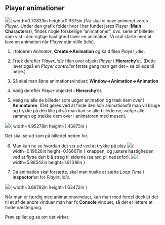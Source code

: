 ## Player animationer

![](media/image36.png){ width=0.70833in height=0.9375in }Nu skal vi have animeret vores
*Player*. Under den grafik folder hvor I har fundet jeres Player (**Main
Characters/**), findes nogle forskellige ”animationer”, dvs. serie af
billeder som vist i den rigtige hastighed laver en animation. Vi skal
starte med at lave en animation når *Player* står stille (idle).

1.  I folderen *Animator*, **Create-\>Animation** og kald filen
    *Player_idle*.

2.  Træk derefter *Player_idle* filen over objekt *Player* i
    **Hierarchy**’et. (Dette laver også en *Player controller* første
    gang man gør det – se billede til højre.)

3.  Så skal man åbne animationsvinduet:
    **Window-\>Animation-\>Animation**.

4.  Vælg derefter *Player* objektet i **Hierarchy**’et.

5.  Vælg nu alle de billeder som udgør animation og træk dem over i
    **Animatoren**. (Det gøres ved at finde den *Idle* animationsfil man
    vil bruge og trykke på den lille pil så man kan se alle billederne,
    vælge alle sammen og trække dem over i animatoren med musen).

![](media/image37.png){ width=4.95278in height=1.46875in }

Det skal se ud som på billedet neden for.

6.  Man kan nu se hvordan det ser ud ved at trykke på play
    ![](media/image38.png){ width=0.19028in height=0.16667in } knappen, og justere
    hastigheden ved at flytte den blå streg til siderne (se rød pil
    nedenfor).
    ![](media/image39.png){ width=5.88542in height=1.81319in }

7.  Da animation skal forsætte, skal man huske at sætte *Loop Time* i
    **Inspector**’en for *Player_idle*.

![](media/image40.png){ width=3.69792in height=1.63472in }

Når man er færdig med animationsvinduet, kan man med fordel dock’et det
til et af de andre vinduer man har fx **Console** vinduet, så det er
lettere at finde næste gang.

Prøv spillet og se om det virker.
